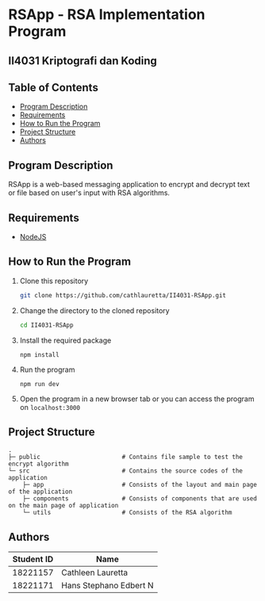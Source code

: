 # RSApp - RSA Implementation Program
## II4031 Kriptografi dan Koding

## Table of Contents
- [Program Description](#program-description)
- [Requirements](#requirements)
- [How to Run the Program](#how-to-run-the-program)
- [Project Structure](#project-structure)
- [Authors](#authors)

## Program Description
RSApp is a web-based messaging application to encrypt and decrypt text or file based on user's input with RSA algorithms.

## Requirements
- [NodeJS](https://nodejs.org/en/download)

## How to Run the Program
1. Clone this repository
   ```sh
   git clone https://github.com/cathlauretta/II4031-RSApp.git
   ```

2. Change the directory to the cloned repository
   ```sh
   cd II4031-RSApp
   ```

3. Install the required package
   ```
   npm install
   ```

4. Run the program
   ```
   npm run dev
   ```

5. Open the program in a new browser tab or you can access the program on ``localhost:3000``


## Project Structure
    .
    ├─ public                       # Contains file sample to test the encrypt algorithm
    └─ src                          # Contains the source codes of the application
        ├─ app                      # Consists of the layout and main page of the application
        ├─ components               # Consists of components that are used on the main page of application
        └─ utils                    # Consists of the RSA algorithm

## Authors
| Student ID | Name |
|-----|----|
| 18221157 | Cathleen Lauretta |
| 18221171 | Hans Stephano Edbert N |